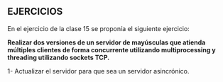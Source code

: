 ## EJERCICIOS ##
En el ejercicio de la clase 15 se proponía el siguiente ejercicio:

**Realizar dos versiones de un servidor de mayúsculas que atienda múltiples clientes de forma concurrente utilizando multiprocessing y threading utilizando sockets TCP.**

1- Actualizar el servidor para que sea un servidor asincrónico.

